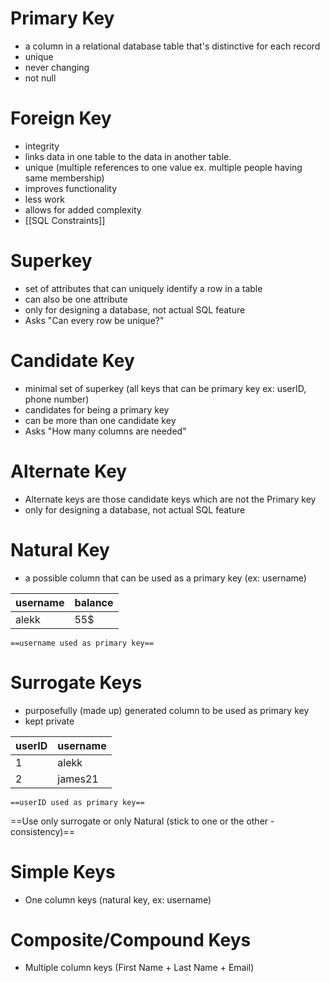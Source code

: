 # Primary Key
- a column in a relational database table that's distinctive for each record
- unique
- never changing
- not null
# Foreign Key
- integrity
- links data in one table to the data in another table.
- unique (multiple references to one value ex. multiple people having same membership)
- improves functionality
- less work
- allows for added complexity
- [[SQL Constraints]]
# Superkey
- set of attributes that can uniquely identify a row in a table 
- can also be one attribute
- only for designing a database, not actual SQL feature
- Asks "Can every row be unique?"
# Candidate Key
- minimal set of superkey (all keys that can be primary key ex: userID, phone number)
- candidates for being a primary key
- can be more than one candidate key
- Asks "How many columns are needed"
# Alternate Key
- Alternate keys are those candidate keys which are not the Primary key
- only for designing a database, not actual SQL feature
# Natural Key
- a possible column that can be used as a primary key (ex: username)

| **username** | balance |
| ------------ | ------- |
| alekk        | 55$     |
	==username used as primary key==
# Surrogate Keys
- purposefully (made up) generated column to be used as primary key
- kept private


| **userID** | username |
| ------ | -------- |
| 1      | alekk    |
| 2      | james21  |
	==userID used as primary key==

==Use only surrogate or only Natural (stick to one or the other - consistency)==
# Simple Keys
- One column keys (natural key, ex: username)
# Composite/Compound Keys
- Multiple column keys (First Name + Last Name + Email)
